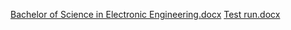 [Bachelor of Science in Electronic Engineering.docx](https://github.com/user-attachments/files/21887028/Bachelor.of.Science.in.Electronic.Engineering.docx)
[Test run.docx](https://github.com/user-attachments/files/21887041/Test.run.docx)
